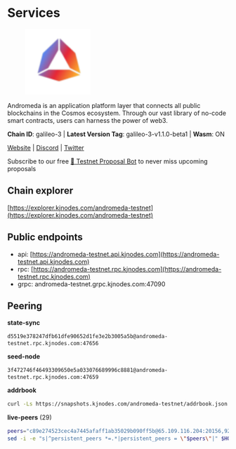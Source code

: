 # Services

<figure><img src="https://raw.githubusercontent.com/kj89/cosmos-images/main/logos/andromeda.png" width="150" alt=""><figcaption></figcaption></figure>

Andromeda is an application platform layer that connects all  public blockchains in the Cosmos ecosystem. Through our vast  library of no-code smart contracts, users can harness the power of web3.

**Chain ID**: galileo-3 | **Latest Version Tag**: galileo-3-v1.1.0-beta1 | **Wasm**: ON

[Website](https://www.andromedaprotocol.io) | [Discord](https://discord.gg/wzM3kSN3sE) | [Twitter](https://twitter.com/andromedaprot)



Subscribe to our free [🤖 Testnet Proposal Bot](https://t.me/kjnodes_testnet_proposal_bot) to never miss upcoming proposals


## Chain explorer
[https://explorer.kjnodes.com/andromeda-testnet](https://explorer.kjnodes.com/andromeda-testnet)

## Public endpoints

* api: [https://andromeda-testnet.api.kjnodes.com](https://andromeda-testnet.api.kjnodes.com)
* rpc: [https://andromeda-testnet.rpc.kjnodes.com](https://andromeda-testnet.rpc.kjnodes.com)
* grpc: andromeda-testnet.grpc.kjnodes.com:47090

## Peering

**state-sync**

```text
d5519e378247dfb61dfe90652d1fe3e2b3005a5b@andromeda-testnet.rpc.kjnodes.com:47656
```

**seed-node**

```text
3f472746f46493309650e5a033076689996c8881@andromeda-testnet.rpc.kjnodes.com:47659
```

**addrbook**
```bash
curl -Ls https://snapshots.kjnodes.com/andromeda-testnet/addrbook.json > $HOME/.andromedad/config/addrbook.json
```

**live-peers** (29)
```bash
peers="c89e274523cec4a7445afaff1ab35029b090ff5b@65.109.116.204:20156,9230896c5f22a363eed1c3bd3ed8068134b1dedd@124.120.21.244:26656,b6dd58949a8b9c03349bdbec8aeeccd5e0d39283@31.220.74.50:26656,bd323d2c7ce260b831d20923d390e4a1623f32c4@213.239.215.195:20095,385bda41dc8ce86d0dd4c99d3cf371ca8fccfeb6@135.125.189.131:20095,443a51f595c9ca16273ca6146db1375e4223a91f@172.93.110.154:26656,05d3613dfb738ff22d0ea974bd0d1353ecdc6231@65.108.101.124:26656,6d59b44efa40c4a03a24bf598b6cd662e8003655@135.181.96.66:26656,c06d5254e4ecb69ccae41feff4d75de2dd92154d@149.102.138.176:26656,d5519e378247dfb61dfe90652d1fe3e2b3005a5b@65.109.68.190:47656,de8e1fd6c53fa464965b547d100f091277ddcb04@80.89.229.115:26656,011c1c98fb63b99e8fd2aaf8a02f60cd45154179@45.132.106.178:26656,ef8045e2922cf856b73f5fa5efdb79f925204ccf@65.109.117.159:15656,7ba9cadf6197c30fa808d9315333054ef953be9c@144.76.164.139:15656,54188a9dea5ded1d891aa6c3c0e2a403322b1707@178.54.78.180:16656,00171178f5d8b22d1a3396d9388adbb8ec1c0541@38.242.208.162:36656,9e14886f7a34c73e65eafb209a9215e2848e9e76@65.108.41.172:29456,3b998a882d8d9bcb2869eef988af86254e0e9602@89.116.29.20:26656,7469fd307adba5d8e782908ee01f080f3e554c48@185.154.13.19:26656,7ac17e470c16814be55aa02a1611b23a3fba3097@75.119.141.16:26656,1141119a7d248cc19b31b18d56162a365954deb9@45.132.106.149:26656,3f9594221efe3e9cd4d0de31f71993fc0f12bf01@65.21.245.252:26656,05b853c6022c51b2065665e66876e27aee9fed59@149.102.140.189:26656,0a9c34419331688b0b40d50fddbee286927602cb@5.78.79.97:26656,e61f287d51edab6f6dbe00a8b804614443ee6f82@80.85.242.117:26656,832f366a1429db31ca6cca1b134f304daacbb302@82.146.41.203:26656,e66db5c342d1800fa734f679407089096c0fdb0c@146.19.233.253:26656,ce3a765f7075f3f5aee80bca0c76ca7dbe235731@167.235.198.193:36656,fd48e41b990c9ba2cdd3e2f5adf20b8ab237b328@1.15.110.177:26656"
sed -i -e "s|^persistent_peers *=.*|persistent_peers = \"$peers\"|" $HOME/.andromedad/config/config.toml
```
